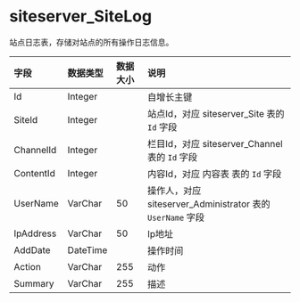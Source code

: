 # siteserver_SiteLog

站点日志表，存储对站点的所有操作日志信息。

| 字段 | 数据类型 | 数据大小 | 说明 |
| :----- | :----- | :----- | :----- |
|Id	|Integer|		|自增长主键|
|SiteId|	Integer	|	|站点Id，对应 siteserver_Site 表的 `Id` 字段|
|ChannelId|	Integer	|	|栏目Id，对应 siteserver_Channel 表的 `Id` 字段|
|ContentId|	Integer|		|内容Id，对应 内容表 表的 `Id` 字段|
|UserName	|VarChar|	50	|操作人，对应 siteserver_Administrator 表的 `UserName` 字段|
|IpAddress|	VarChar|	50|	Ip地址|
|AddDate|	DateTime|		|操作时间|
|Action	|VarChar|	255|	动作|
|Summary	|VarChar|	255	|描述|